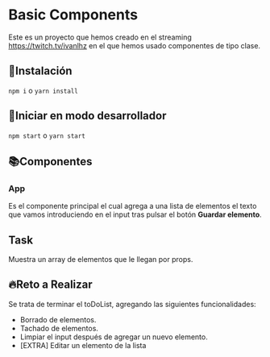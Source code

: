 # Basic Components

Este es un proyecto que hemos creado en el streaming  https://twitch.tv/ivanlhz en el que hemos usado componentes de tipo clase.

## :hear_no_evil:Instalación
`npm i` o `yarn install`
## :wrench:Iniciar en modo desarrollador
`npm start` o `yarn start`


## :books:Componentes
### App
Es el componente principal el cual agrega a una lista de elementos el texto que vamos introduciendo en el input tras pulsar el botón **Guardar elemento**.

## Task
Muestra un array de elementos que le llegan por props.

## :fire:Reto a Realizar
Se trata de terminar el toDoList, agregando las siguientes funcionalidades: 
- Borrado de elementos.
- Tachado de elementos.
- Limpiar el input después de agregar un nuevo elemento.
- [EXTRA] Editar un elemento de la lista
